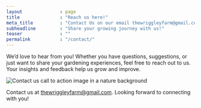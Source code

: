 ```yaml
---
layout              : page
title               : "Reach us here!"
meta_title          : "Contact Us on our email thewriggleyfarm@gmail.com"
subheadline         : "Share your growing journey with us!"
teaser              : ""
permalink           : "/contact/"
---
```

We’d love to hear from you! Whether you have questions, suggestions, or just want to share your gardening experiences, feel free to reach out to us. Your insights and feedback help us grow and improve.

![Contact us call to action image in a nature background](../../images/contact-us.png)

Contact us at [thewriggleyfarm@gmail.com](mailto:thewriggleyfarm@gmail.com). Looking forward to connecting with you!